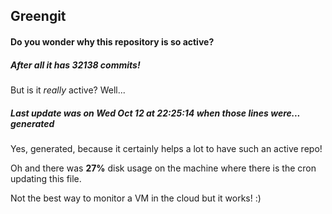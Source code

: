 ## Greengit

#### Do you wonder why this repository is so active?

##### After all it has 32138 commits!

But is it *really* active? Well...

##### Last update was on Wed Oct 12 at 22:25:14 when those lines were... generated

Yes, generated, because it certainly helps a lot to have such an active repo!

Oh and there was **27%** disk usage on the machine
where there is the cron updating this file.

Not the best way to monitor a VM in the cloud but it works! :)

